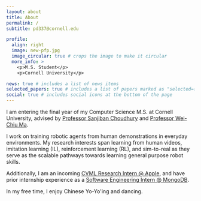```yaml
---
layout: about
title: About
permalink: /
subtitle: pd337@cornell.edu

profile:
  align: right
  image: new-pfp.jpg
  image_circular: true # crops the image to make it circular
  more_info: >
    <p>M.S. Student</p>
    <p>Cornell University</p>

news: true # includes a list of news items
selected_papers: true # includes a list of papers marked as "selected={true}"
social: true # includes social icons at the bottom of the page
---
```


I am entering the final year of my Computer Science M.S. at Cornell University, advised by [Professor Sanjiban Choudhury](https://sanjibanc.github.io/) and [Professor Wei-Chiu Ma](https://www.cs.cornell.edu/~weichiu/).

I work on training robotic agents from human demonstrations in everyday environments. My research interests span learning from human videos, imitation learning (IL), reinforcement learning (RL), and sim-to-real as they serve as the scalable pathways towards learning general purpose robot skills.

Additionally, I am an incoming [CVML Research Intern @ Apple](https://www.apple.com/apple-vision-pro/), and have prior internship experience as a [Software Engineering Intern @ MongoDB](https://www.mongodb.com/).

In my free time, I enjoy Chinese Yo-Yo'ing and dancing.
